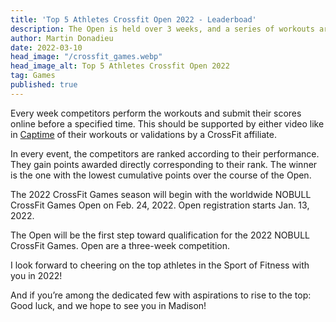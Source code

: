 ```yaml
---
title: 'Top 5 Athletes Crossfit Open 2022 - Leaderboad'
description: The Open is held over 3 weeks, and a series of workouts are released weekly for competitors to complete. Athletes who wish to progress further in individual competitions need to perform the workouts as prescribed
author: Martin Donadieu
date: 2022-03-10
head_image: "/crossfit_games.webp"
head_image_alt: Top 5 Athletes Crossfit Open 2022
tag: Games
published: true
---
```


Every week competitors perform the workouts and submit their scores online before a specified time.
This should be supported by either video like in [Captime](http://onelink.to/captime) of their workouts or validations by a CrossFit affiliate.

In every event, the competitors are ranked according to their performance.
They gain points awarded directly corresponding to their rank.
The winner is the one with the lowest cumulative points over the course of the Open.

The 2022 CrossFit Games season will begin with the worldwide NOBULL CrossFit Games Open on Feb. 24, 2022. 
Open registration starts Jan. 13, 2022.

The Open will be the first step toward qualification for the 2022 NOBULL CrossFit Games. 
Open are a three-week competition.

<div class="not-prose md:w-screen md:transform md:-translate-x-1/4">
  <TopOpen :limit="5" :skip="0" />
</div>

I look forward to cheering on the top athletes in the Sport of Fitness with you in 2022! 

And if you’re among the dedicated few with aspirations to rise to the top: Good luck, and we hope to see you in Madison!

